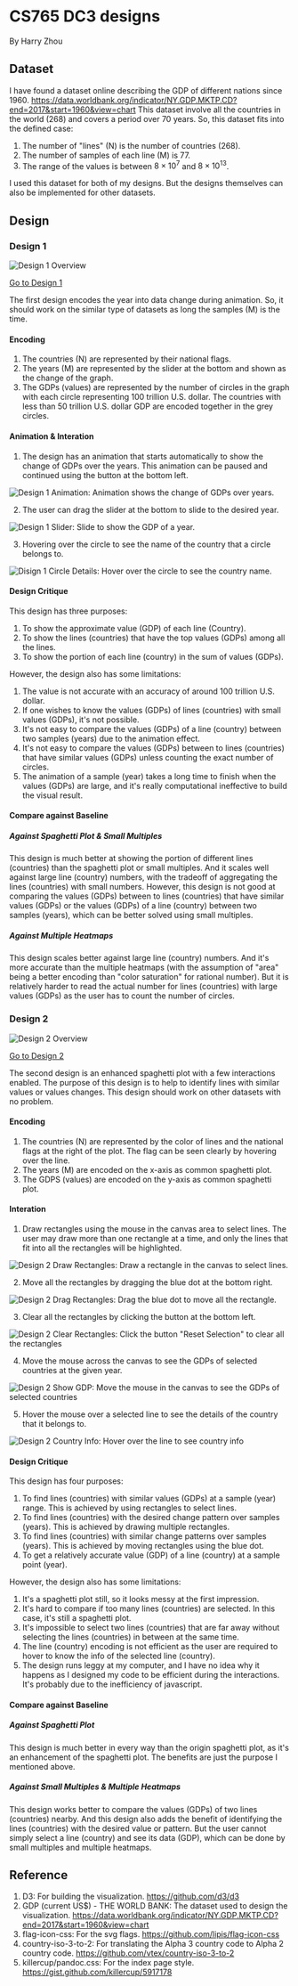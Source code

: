 # CS765 DC3 designs
By Harry Zhou

## Dataset

I have found a dataset online describing the GDP of different nations since 1960. <https://data.worldbank.org/indicator/NY.GDP.MKTP.CD?end=2017&start=1960&view=chart> This dataset involve all the countries in the world (268) and covers a period over 70 years. So, this dataset fits into the defined case:

1. The number of "lines" (N) is the number of countries (268).
2. The number of samples of each line (M) is 77. 
3. The range of the values is between $8 \times 10^7$ and $8 \times 10^{13}$.

I used this dataset for both of my designs. But the designs themselves can also be implemented for other datasets. 

## Design

### Design 1

![Design 1 Overview](screenshots/Design1Overview.png)

[Go to Design 1](design1/)

The first design encodes the year into data change during animation. So, it should work on the similar type of datasets as long the samples (M) is the time.

#### Encoding

1. The countries (N) are represented by their national flags.
2. The years (M) are represented by the slider at the bottom and shown as the change of the graph.
3. The GDPs (values) are represented by the number of circles in the graph with each circle representing 100 trillion U.S. dollar. The countries with less than 50 trillion U.S. dollar GDP are encoded together in the grey circles.

#### Animation & Interation

1. The design has an animation that starts automatically to show the change of GDPs over the years. This animation can be paused and continued using the button at the bottom left.

  ![Design 1 Animation: Animation shows the change of GDPs over years.](screenshots/Design1Animation.gif)

2. The user can drag the slider at the bottom to slide to the desired year.

  ![Design 1 Slider: Slide to show the GDP of a year.](screenshots/Design1Slider.gif)

3. Hovering over the circle to see the name of the country that a circle belongs to.

  ![Disign 1 Circle Details: Hover over the circle to see the country name.](screenshots/Design1CircleDetails.gif)

#### Design Critique

This design has three purposes: 

1. To show the approximate value (GDP) of each line (Country). 
2. To show the lines (countries) that have the top values (GDPs) among all the lines.
3. To show the portion of each line (country) in the sum of values (GDPs).

However, the design also has some limitations:

1. The value is not accurate with an accuracy of around  100 trillion U.S. dollar.
2. If one wishes to know the values (GDPs) of lines (countries) with small values (GDPs), it's not possible.
3. It's not easy to compare the values (GDPs) of a line (country) between two samples (years) due to the animation effect.
4. It's not easy to compare the values (GDPs) between to lines (countries) that have similar values (GDPs) unless counting the exact number of circles.
5. The animation of a sample (year) takes a long time to finish when the values (GDPs) are large, and it's really computational ineffective to build the visual result.

#### Compare against Baseline

##### Against Spaghetti Plot & Small Multiples

This design is much better at showing the portion of different lines (countries) than the spaghetti plot or small multiples. And it scales well against large line (country) numbers, with the tradeoff of aggregating the lines (countries) with small numbers. However, this design is not good at comparing the values (GDPs) between to lines (countries) that have similar values (GDPs) or the values (GDPs) of a line (country) between two samples (years), which can be better solved using small multiples.

##### Against Multiple Heatmaps

This design scales better against large line (country) numbers. And it's more accurate than the multiple heatmaps (with the assumption of "area" being a better encoding than "color saturation" for rational number). But it is relatively harder to read the actual number for lines (countries) with large values (GDPs) as the user has to count the number of circles.

### Design 2

![Design 2 Overview](screenshots/Design2Overview.png)

[Go to Design 2](design2/)

The second design is an enhanced spaghetti plot with a few interactions enabled. The purpose of this design is to help to identify lines with similar values or values changes. This design should work on other datasets with no problem.

#### Encoding

1. The countries (N) are represented by the color of lines and the national flags at the right of the plot. The flag can be seen clearly by hovering over the line.
2. The years (M) are encoded on the x-axis as common spaghetti plot.
3. The GDPS (values) are encoded on the y-axis as common spaghetti plot.

#### Interation

1. Draw rectangles using the mouse in the canvas area to select lines. The user may draw more than one rectangle at a time, and only the lines that fit into all the rectangles will be highlighted.

  ![Design 2 Draw Rectangles: Draw a rectangle in the canvas to select lines.](screenshots/Design2DrawRectangles.gif)

2. Move all the rectangles by dragging the blue dot at the bottom right.

  ![Design 2 Drag Rectangles: Drag the blue dot to move all the rectangle.](screenshots/Design2DragRectangles.gif)

3. Clear all the rectangles by clicking the button at the bottom left.

  ![Design 2 Clear Rectangles: Click the button "Reset Selection" to clear all the rectangles](screenshots/Design2ClearRectangles.gif)

4. Move the mouse across the canvas to see the GDPs of selected countries at the given year.

  ![Design 2 Show GDP: Move the mouse in the canvas to see the GDPs of selected countries](screenshots/Design2ShowGDP.gif)

5. Hover the mouse over a selected line to see the details of the country that it belongs to.

  ![Design 2 Country Info: Hover over the line to see country info](screenshots/Design2CountryInfo.gif)

#### Design Critique

This design has four purposes: 

1. To find lines (countries) with similar values (GDPs) at a sample (year) range. This is achieved by using rectangles to select lines.
2. To find lines (countries) with the desired change pattern over samples (years). This is achieved by drawing multiple rectangles.
3. To find lines (countries) with similar change patterns over samples (years). This is achieved by moving rectangles using the blue dot.
4. To get a relatively accurate value (GDP) of a line (country) at a sample point (year).

However, the design also has some limitations:

1. It's a spaghetti plot still, so it looks messy at the first impression.
2. It's hard to compare if too many lines (countries) are selected. In this case, it's still a spaghetti plot.
3. It's impossible to select two lines (countries) that are far away without selecting the lines (countries) in between at the same time.
4. The line (country) encoding is not efficient as the user are required to hover to know the info of the selected line (country). 
5. The design runs leggy at my computer, and I have no idea why it happens as I designed my code to be efficient during the interactions. It's probably due to the inefficiency of javascript.

#### Compare against Baseline

##### Against Spaghetti Plot

This design is much better in every way than the origin spaghetti plot, as it's an enhancement of the spaghetti plot. The benefits are just the purpose I mentioned above.

##### Against Small Multiples & Multiple Heatmaps

This design works better to compare the values (GDPs) of two lines (countries) nearby. And this design also adds the benefit of identifying the lines (countries) with the desired value or pattern. But the user cannot simply select a line (country) and see its data (GDP), which can be done by small multiples and multiple heatmaps.

## Reference

1. D3: For building the visualization. <https://github.com/d3/d3>
2. GDP (current US$) - THE WORLD BANK: The dataset used to design the visualization. <https://data.worldbank.org/indicator/NY.GDP.MKTP.CD?end=2017&start=1960&view=chart>
3. flag-icon-css: For the svg flags. <https://github.com/lipis/flag-icon-css>
4. country-iso-3-to-2: For translating the Alpha 3 country code to Alpha 2 country code. <https://github.com/vtex/country-iso-3-to-2>
5. killercup/pandoc.css: For the index page style. <https://gist.github.com/killercup/5917178>
